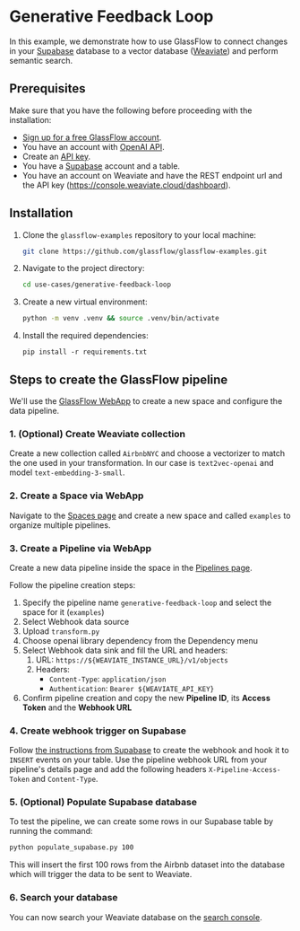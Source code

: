 # Generative Feedback Loop

In this example, we demonstrate how to use GlassFlow to connect changes in your [Supabase](https://supabase.com/) 
database to a vector database ([Weaviate](https://weaviate.io/)) and perform semantic search.

## Prerequisites

Make sure that you have the following before proceeding with the installation:

- [Sign up for a free GlassFlow account](http://app.glassflow.dev/).
- You have an account with [OpenAI API](https://openai.com/api/).
- Create an [API key](https://platform.openai.com/api-keys).
- You have a [Supabase](https://supabase.com/) account and a table.
- You have an account on Weaviate and have the REST endpoint url and the API key (https://console.weaviate.cloud/dashboard).

## Installation

1. Clone the `glassflow-examples` repository to your local machine:
    
    ```bash
    git clone https://github.com/glassflow/glassflow-examples.git
    ```
    
2. Navigate to the project directory:
    
    ```bash
    cd use-cases/generative-feedback-loop
    ```

3. Create a new virtual environment:
    
    ```bash
    python -m venv .venv && source .venv/bin/activate
    ```
    
4. Install the required dependencies:
    
    ```
    pip install -r requirements.txt
    ```    

## Steps to create the GlassFlow pipeline

We'll use the [GlassFlow WebApp](https://app.glassflow.dev/) to create a new space and configure the data pipeline.

### 1. (Optional) Create Weaviate collection

Create a new collection called `AirbnbNYC` and choose a vectorizer to match the one used in your transformation. In our
case is `text2vec-openai` and model `text-embedding-3-small`.

### 2. Create a Space via WebApp

Navigate to the [Spaces page](https://app.glassflow.dev/spaces) and create a new space and called `examples` to organize multiple pipelines.

### 3. Create a Pipeline via WebApp

Create a new data pipeline inside the space in the [Pipelines page](https://app.glassflow.dev/pipelines).

Follow the pipeline creation steps:
1. Specify the pipeline name `generative-feedback-loop` and select the space for it (`examples`)
2. Select Webhook data source
3. Upload `transform.py`
4. Choose openai library dependency from the Dependency menu
5. Select Webhook data sink and fill the URL and headers:
   1. URL: `https://${WEAVIATE_INSTANCE_URL}/v1/objects`
   2. Headers:
      - `Content-Type`: `application/json`
      - `Authentication`: `Bearer ${WEAVIATE_API_KEY}`
6. Confirm pipeline creation and copy the new **Pipeline ID**, its **Access Token** and the **Webhook URL**

### 4. Create webhook trigger on Supabase

Follow [the instructions from Supabase](https://supabase.com/docs/guides/database/webhooks#creating-a-webhook) to 
create the webhook and hook it to `INSERT` events on your table. Use the pipeline webhook URL from your 
pipeline's details page and add the following headers `X-Pipeline-Access-Token` and `Content-Type`.


### 5. (Optional) Populate Supabase database

To test the pipeline, we can create some rows in our Supabase table by running the command:

   ```bash
   python populate_supabase.py 100
   ```

This will insert the first 100 rows from the Airbnb dataset into the database which will trigger the data to be sent 
to Weaviate.

### 6. Search your database

You can now search your Weaviate database on the [search console](https://console.weaviate.cloud/apps/query/).
